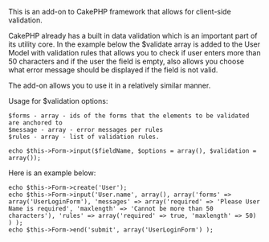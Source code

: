 

This is an add-on to CakePHP framework that allows for client-side validation.

CakePHP already has a built in data validation which is an important part of its utility core. 
In the example below the $validate array is added to the User Model with validation rules that 
allows you to check if user enters more than 50 characters and if the user the field is empty, 
also allows you choose what error message should be displayed if the field is not valid.

The add-on allows you to use it in a relatively similar manner. 

Usage for $validation options:

	$forms - array - ids of the forms that the elements to be validated are anchored to
	$message - array - error messages per rules
	$rules - array - list of validation rules.

	echo $this->Form->input($fieldName, $options = array(), $validation = array());

Here is an example below:

	echo $this->Form->create('User');
	echo $this->Form->input('User.name', array(), array('forms' => array('UserLoginForm'), 'messages' => array('required' => 'Please User Name is required', 'maxlength' => 'Cannot be more than 50 characters'), 'rules' => array('required' => true, 'maxlength' => 50) ) );
	echo $this->Form->end('submit', array('UserLoginForm') );

